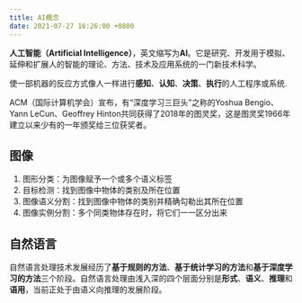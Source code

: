 ```yaml
---
title: AI概念
date: 2021-07-27 16:26:00 +0800
---
```


**人工智能（Artificial Intelligence）**，英文缩写为**AI**。它是研究、开发用于模拟、延伸和扩展人的智能的理论、方法、技术及应用系统的一门新技术科学。

使一部机器的反应方式像人一样进行**感知**、**认知**、**决策**、**执行**的人工程序或系统.

ACM（国际计算机学会）宣布，有“深度学习三巨头”之称的Yoshua Bengio、Yann LeCun、Geoffrey Hinton共同获得了2018年的图灵奖，这是图灵奖1966年建立以来少有的一年颁奖给三位获奖者。

## 图像

1. 图形分类：为图像赋予一个或多个语义标签
2. 目标检测：找到图像中物体的类别及所在位置
3. 图像语义分割：找到图像中物体的类别并精确勾勒出其所在位置
4. 图像实例分割：多个同类物体存在时，将它们一一区分出来

## 自然语言

自然语言处理技术发展经历了**基于规则的方法**、**基于统计学习的方法**和**基于深度学习的方法**三个阶段。自然语言处理由浅入深的四个层面分别是**形式**、**语义**、**推理**和**语用**，当前正处于由语义向推理的发展阶段。

